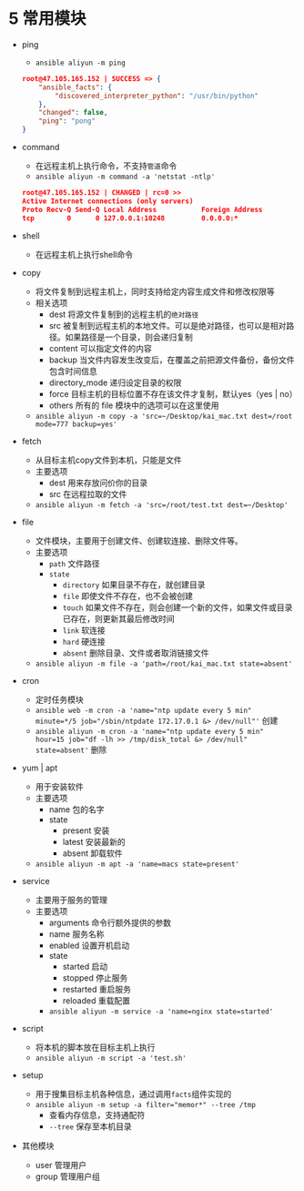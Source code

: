 # 5 常用模块

- ping
    - `ansible aliyun -m ping`

    ```json
    root@47.105.165.152 | SUCCESS => {
        "ansible_facts": {
            "discovered_interpreter_python": "/usr/bin/python"
        },
        "changed": false,
        "ping": "pong"
    }
    ```

- command
    - 在远程主机上执行命令，不支持`管道`命令
    - `ansible aliyun -m command -a 'netstat -ntlp'`

    ```json
    root@47.105.165.152 | CHANGED | rc=0 >>
    Active Internet connections (only servers)
    Proto Recv-Q Send-Q Local Address           Foreign Address         State       PID/Program name    
    tcp        0      0 127.0.0.1:10248         0.0.0.0:*               LISTEN      11384/kubelet
    ```

- shell
    - 在远程主机上执行shell命令
- copy
    - 将文件复制到远程主机上，同时支持给定内容生成文件和修改权限等
    - 相关选项
        - dest  将源文件复制到的远程主机的`绝对路径`
        - src  被复制到远程主机的本地文件。可以是绝对路径，也可以是相对路径。如果路径是一个目录，则会递归复制
        - content  可以指定文件的内容
        - backup  当文件内容发生改变后，在覆盖之前把源文件备份，备份文件包含时间信息
        - directory_mode  递归设定目录的权限
        - force  目标主机的目标位置不存在该文件才复制，默认yes（yes | no）
        - others  所有的 file 模块中的选项可以在这里使用
    - `ansible aliyun -m copy -a 'src=~/Desktop/kai_mac.txt dest=/root mode=777 backup=yes'`
- fetch
    - 从目标主机copy文件到本机，只能是文件
    - 主要选项
        - dest  用来存放问价你的目录
        - src   在远程拉取的文件
    - `ansible aliyun -m fetch -a 'src=/root/test.txt dest=~/Desktop'`
- file
    - 文件模块，主要用于创建文件、创建软连接、删除文件等。
    - 主要选项
        - `path`   文件路径
        - `state`
            - `directory`  如果目录不存在，就创建目录
            - `file`  即使文件不存在，也不会被创建
            - `touch`  如果文件不存在，则会创建一个新的文件，如果文件或目录已存在，则更新其最后修改时间
            - `link`  软连接
            - `hard`  硬连接
            - `absent`  删除目录、文件或者取消链接文件
    - `ansible aliyun -m file -a 'path=/root/kai_mac.txt state=absent'`
- cron
    - 定时任务模块
    - `ansible web -m cron -a 'name="ntp update every 5 min" minute=*/5 job="/sbin/ntpdate 172.17.0.1 &> /dev/null"'`   创建
    - `ansible aliyun -m cron -a 'name="ntp update every 5 min" hour=15 job="df -lh >> /tmp/disk_total &> /dev/null" state=absent'`  删除
- yum | apt
    - 用于安装软件
    - 主要选项
        - name   包的名字
        - state
            - present  安装
            - latest   安装最新的
            - absent  卸载软件
    - `ansible aliyun -m apt -a 'name=macs state=present'`
- service
    - 主要用于服务的管理
    - 主要选项
        - arguments   命令行额外提供的参数
        - name   服务名称
        - enabled  设置开机启动
        - state
            - started  启动
            - stopped  停止服务
            - restarted  重启服务
            - reloaded  重载配置
        - `ansible aliyun -m service -a 'name=nginx state=started'`
- script
    - 将本机的脚本放在目标主机上执行
    - `ansible aliyun -m script -a 'test.sh'`
- setup
    - 用于搜集目标主机各种信息，通过调用`facts`组件实现的
    - `ansible aliyun -m setup -a filter="memor*" --tree /tmp`
        - 查看内存信息，支持通配符
        - `--tree` 保存至本机目录
- 其他模块
    - user  管理用户
    - group  管理用户组